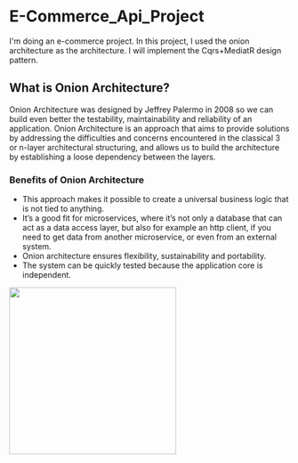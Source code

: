 # E-Commerce_Api_Project
 I'm doing an e-commerce project. In this project, I used the onion architecture as the architecture. I will implement the Cqrs+MediatR design pattern.

## What is Onion Architecture?
Onion Architecture was designed by Jeffrey Palermo in 2008 so we can build even better the testability, maintainability and reliability of an application. Onion Architecture is an approach that aims to provide solutions by addressing the difficulties and concerns encountered in the classical 3 or n-layer architectural structuring, and allows us to build the architecture by establishing a loose dependency between the layers.

### Benefits of Onion Architecture
- This approach makes it possible to create a universal business logic that is not tied to anything.
- It’s a good fit for microservices, where it’s not only a database that can act as a data access layer, but also for example an http client, if you need to get data from another microservice, or even from an external system.
- Onion architecture ensures flexibility, sustainability and portability.
- The system can be quickly tested because the application core is independent.

<img src="https://unixmagick.xyz/images/onion-architecture.png" width="300" height="300">
